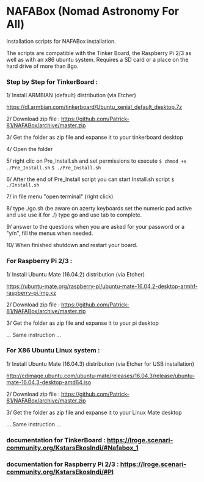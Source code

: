 # NAFABox (Nomad Astronomy For All)
Installation scripts for NAFABox installation.

The scripts are compatible with the Tinker Board, the Raspberry Pi 2/3 as well as with an x86 ubuntu system. 
Requires a SD card or a place on the hard drive of more than 8go.



### Step by Step for TinkerBoard :

1/ Install ARMBIAN (default) distribution (via Etcher)

https://dl.armbian.com/tinkerboard/Ubuntu_xenial_default_desktop.7z

2/ Download zip file :  https://github.com/Patrick-81/NAFABox/archive/master.zip

3/ Get the folder as zip file and expanse it to your tinkerboard desktop

4/ Open the folder

5/ right clic on Pre_Install.sh and set permissions to execute 
`$ chmod +x ./Pre_Install.sh` 
`$ ./Pre_Install.sh` 

6/ After the end of Pre_Install script you can start Install.sh script 
`$ ./Install.sh` 

7/ in file menu "open terminal" (right click)

8/ type ./go.sh (be aware on azerty keyboards set the numeric pad active and use use it for ./) type go and use tab to complete.

9/ answer to the questions when you are asked for your password or a "y/n", fill the menus when needed.

10/ When finished shutdown and restart your board.

### For Raspberry Pi 2/3 :

1/ Install Ubuntu Mate (16.04.2) distribution (via Etcher)

https://ubuntu-mate.org/raspberry-pi/ubuntu-mate-16.04.2-desktop-armhf-raspberry-pi.img.xz

2/ Download zip file :  https://github.com/Patrick-81/NAFABox/archive/master.zip

3/ Get the folder as zip file and expanse it to your pi desktop

... Same instruction ...

### For X86 Ubuntu Linux system :

1/ Install Ubuntu Mate (16.04.3) distribution (via Etcher for USB installation)

http://cdimage.ubuntu.com/ubuntu-mate/releases/16.04.3/release/ubuntu-mate-16.04.3-desktop-amd64.iso

2/ Download zip file :  https://github.com/Patrick-81/NAFABox/archive/master.zip

3/ Get the folder as zip file and expanse it to your Linux Mate desktop

... Same instruction ...


### documentation for TinkerBoard : https://lroge.scenari-community.org/KstarsEkosIndi/#Nafabox_1
### documentation for Raspberry Pi 2/3 : https://lroge.scenari-community.org/KstarsEkosIndi/#PI

